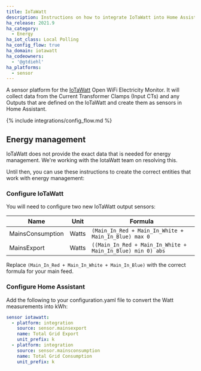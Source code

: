 ```yaml
---
title: IoTaWatt
description: Instructions on how to integrate IoTaWatt into Home Assistant.
ha_release: 2021.9
ha_category:
  - Energy
ha_iot_class: Local Polling
ha_config_flow: true
ha_domain: iotawatt
ha_codeowners:
  - '@gtdiehl'
ha_platforms:
  - sensor
---
```

A sensor platform for the [IoTaWatt](https://www.iotawatt.com/) Open WiFi Electricity Monitor. It
will collect data from the Current Transformer Clamps (Input CTs) and any Outputs that are defined on the IoTaWatt
and create them as sensors in Home Assistant.

{% include integrations/config_flow.md %}

## Energy management

IoTaWatt does not provide the exact data that is needed for energy management. We're working with the IotaWatt team on resolving this.

Until then, you can use these instructions to create the correct entities that work with energy management:

### Configure IoTaWatt

You will need to configure two new IoTaWatt output sensors:

| Name | Unit | Formula
| - | - | -
| MainsConsumption|Watts|`(Main_In_Red + Main_In_White + Main_In_Blue) max 0`
| MainsExport|Watts|`((Main_In_Red + Main_In_White + Main_In_Blue) min 0) abs`

Replace `(Main_In_Red + Main_In_White + Main_In_Blue)` with the correct formula for your main feed.

### Configure Home Assistant

Add the following to your configuration.yaml file to convert the Watt measurements into kWh:

```yaml
sensor iotawatt:
  - platform: integration
    source: sensor.mainsexport
    name: Total Grid Export
    unit_prefix: k
  - platform: integration
    source: sensor.mainsconsumption
    name: Total Grid Consumption
    unit_prefix: k
```
